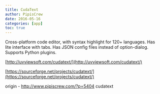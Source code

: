 ```yaml
---
title: CudaText
author: PipisCrew
date: 2016-05-16
categories: [app]
toc: true
---
```


Cross-platform code editor, with syntax highlight for 120+ languages. Has lite interface with tabs. Has JSON config files instead of option-dialog. Supports Python plugins.

[http://uvviewsoft.com/cudatext/](http://uvviewsoft.com/cudatext/)

[https://sourceforge.net/projects/cudatext/](https://sourceforge.net/projects/cudatext/)

origin - http://www.pipiscrew.com/?p=5404 cudatext